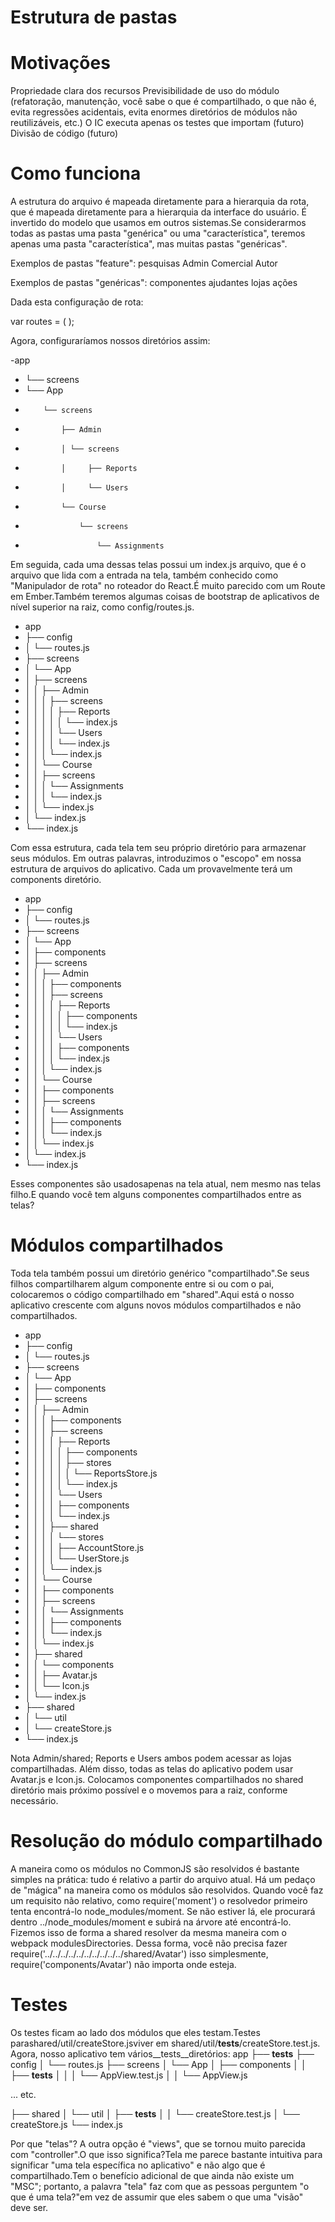 # Estrutura de pastas


# Motivações
Propriedade clara dos recursos
Previsibilidade de uso do módulo (refatoração, manutenção, você sabe o que é compartilhado, o que não é, evita regressões acidentais, evita enormes diretórios de módulos não reutilizáveis, etc.)
O IC executa apenas os testes que importam (futuro)
Divisão de código (futuro)


# Como funciona
A estrutura do arquivo é mapeada diretamente para a hierarquia da rota, que é mapeada diretamente para a hierarquia da interface do usuário.
É invertido do modelo que usamos em outros sistemas.Se considerarmos todas as pastas uma pasta "genérica" ou uma "característica", teremos apenas uma pasta "característica", mas muitas pastas "genéricas".

Exemplos de pastas "feature":
pesquisas
Admin
Comercial
Autor


Exemplos de pastas "genéricas":
componentes
ajudantes
lojas
ações


Dada esta configuração de rota:

var routes = (
  <Route name="App">
    <Route name="Admin">
      <Route name="Users"/>
      <Route name="Reports"/>
    </Route>
    <Route name="Course">
      <Route name="Assignments"/>
    </Route>
  </Route>
);





Agora, configuraríamos nossos diretórios assim:

-app
- └── screens
-    └── App
-         └── screens
-             ├── Admin
-             │ └── screens
-             │     ├── Reports
-             │     └── Users
-             └── Course
-                 └── screens
-                     └── Assignments
 







Em seguida, cada uma dessas telas possui um index.js arquivo, que é o arquivo que lida com a entrada na tela, também conhecido como "Manipulador de rota" no roteador do React.É muito parecido com um Route em Ember.Também teremos algumas coisas de bootstrap de aplicativos de nível superior na raiz, como config/routes.js.

- app
- ├── config
- │ └── routes.js
- ├── screens
- │ └── App
- │     ├── screens
- │     │ ├── Admin
- │     │ │ ├── screens
- │     │ │ │ ├── Reports
- │     │ │ │ │ └── index.js
- │     │ │ │ └── Users
- │     │ │ │     └── index.js
- │     │ │ └── index.js
- │     │ └── Course
- │     │     ├── screens
- │     │     │ └── Assignments
- │     │     │     └── index.js
- │     │     └── index.js
- │     └── index.js
- └── index.js








Com essa estrutura, cada tela tem seu próprio diretório para armazenar seus módulos. Em outras palavras, introduzimos o "escopo" em nossa estrutura de arquivos do aplicativo.
Cada um provavelmente terá um components diretório.

- app
- ├── config
- │ └── routes.js
- ├── screens
- │ └── App
- │     ├── components
- │     ├── screens
- │     │ ├── Admin
- │     │ │ ├── components
- │     │ │ ├── screens
- │     │ │ │ ├── Reports
- │     │ │ │ │ ├── components
- │     │ │ │ │ └── index.js
- │     │ │ │ └── Users
- │     │ │ │     ├── components
- │     │ │ │     └── index.js
- │     │ │ └── index.js
- │     │ └── Course
- │     │     ├── components
- │     │     ├── screens
- │     │     │ └── Assignments
- │     │     │     ├── components
- │     │     │     └── index.js
- │     │     └── index.js
- │     └── index.js
- └── index.js




Esses componentes são usadosapenas na tela atual, nem mesmo nas telas filho.E quando você tem alguns componentes compartilhados entre as telas?


# Módulos compartilhados

Toda tela também possui um diretório genérico "compartilhado".Se seus filhos compartilharem algum componente entre si ou com o pai, colocaremos o código compartilhado em "shared".Aqui está o nosso aplicativo crescente com alguns novos módulos compartilhados e não compartilhados.
- app
- ├── config
- │ └── routes.js
- ├── screens
- │ └── App
- │     ├── components
- │     ├── screens
- │     │ ├── Admin
- │     │ │ ├── components
- │     │ │ ├── screens
- │     │ │ │ ├── Reports
- │     │ │ │ │ ├── components
- │     │ │ │ │ ├── stores
- │     │ │ │ │ │ └── ReportsStore.js
- │     │ │ │ │ └── index.js
- │     │ │ │ └── Users
- │     │ │ │     ├── components
- │     │ │ │     └── index.js
- │     │ │ ├── shared
- │     │ │ │ └── stores
- │     │ │ │     ├── AccountStore.js
- │     │ │ │     └── UserStore.js
- │     │ │ └── index.js
- │     │ └── Course
- │     │     ├── components
- │     │     ├── screens
- │     │     │ └── Assignments
- │     │     │     ├── components
- │     │     │     └── index.js
- │     │     └── index.js
- │     ├── shared
- │     │ └── components
- │     │     ├── Avatar.js
- │     │     └── Icon.js
- │     └── index.js
- ├── shared
- │ └── util
- │     └── createStore.js
- └── index.js


Nota Admin/shared; Reports e Users ambos podem acessar as lojas compartilhadas. 
Além disso, todas as telas do aplicativo podem usar Avatar.js e Icon.js.
Colocamos componentes compartilhados no shared diretório mais próximo possível e o movemos para a raiz, conforme necessário.






# Resolução do módulo compartilhado

A maneira como os módulos no CommonJS são resolvidos é bastante simples na prática: tudo é relativo a partir do arquivo atual.
Há um pedaço de "mágica" na maneira como os módulos são resolvidos. Quando você faz um requisito não relativo, como require('moment') o resolvedor primeiro tenta encontrá-lo node_modules/moment. Se não estiver lá, ele procurará dentro ../node_modules/moment e subirá na árvore até encontrá-lo.
Fizemos isso de forma a shared resolver da mesma maneira com o webpack modulesDirectories. 
Dessa forma, você não precisa fazer require('../../../../../../../../../../shared/Avatar') isso simplesmente, require('components/Avatar') não importa onde esteja.

# Testes

Os testes ficam ao lado dos módulos que eles testam.Testes parashared/util/createStore.jsviver em shared/util/__tests__/createStore.test.js.
Agora, nosso aplicativo tem vários__tests__diretórios:
app
├── __tests__
├── config
│ └── routes.js
├── screens
│ └── App
│     ├── components
│     │ ├── __tests__
│     │ │ └── AppView.test.js
│     │ └── AppView.js
 
... etc.
 
├── shared
│ └── util
│     ├── __tests__
│     │ └── createStore.test.js
│     └── createStore.js
└── index.js


Por que "telas"?
A outra opção é "views", que se tornou muito parecida com "controller".O que isso significa?Tela me parece bastante intuitiva para significar "uma tela específica no aplicativo" e não algo que é compartilhado.Tem o benefício adicional de que ainda não existe um "MSC"; portanto, a palavra "tela" faz com que as pessoas perguntem "o que é uma tela?"em vez de assumir que eles sabem o que uma "visão" deve ser.


